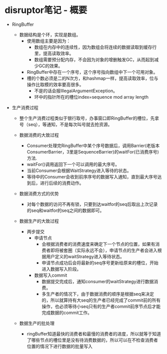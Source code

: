 # disruptor笔记 - 概要
- RingBuffer
	- 数据结构是个环，实现是数组。
		- 使用数组主要是因为：
			- 数组在内存中的连续性，因为数组会将连续的数据读取到缓存行里，提高读取效率。
			- 数组需要预分配内存，不会因为对象的增删触发GC，从而起到减少GC的效果。
		- RingBuffer中存在一个序号，这个序号指向数组中下一个可用对象。
		- 槽的个数必须是二的N次方，和hashmap一样，提高读取效率，位与操作比取模的效率要高很多。
			- 不是的话会报IllegalArgumentException。
			- 环中的指针所在的槽位index=sequence mod array length

- 生产消费过程			
	- 整个生产消费过程类似于银行取号，办事窗口即RingBuffer的槽位，先拿号（seq），等通知，不是每次叫号就去抢资源。
	- 数据消费的大致过程
		- Consumer处理完RingBuffer中某个序号数据后，调用Barrier(老版本ConsumerBarrier，3里是SequenceBarrier)的waitFor(已消费序号)方法.
		- waitFor()调用返回下一个可以调用的最大序号。
		- 当前Consumer会根据WaitStrategy进入等待的状态。
		- 等待中的Consumer会收到前序序号的数据写入通知，直到最大序号达到后，进行后续的消费动作。
		
	- 数据消费方式的优势
		- 对每个数据的访问不再有锁，只要到达waitfor的seq后取出上次记录的seq和waitfor的seq之间的数据即可。
		
	- 数据生产的大致过程
		- 两步提交 
			- 申请节点
				- 会根据消费者的消费速度来确定下一个节点的位置，如果有消费者即将被套圈（实际永远不会），申请节点的生产者会进入根据用户定义的waitStrategy进入等待状态。
				- 申请节点成功后会将最新的seq序号更新给原来的槽位，开始进入数据写入阶段。
			- 数据写入commit
				- 数据提交完成后，通知consumer的waitStrategy进行数据消费。
				- 多生产者的情况下，由于数据消费的顺序是根据seq来决定的，所以就算持有大seq的生产者已经完成了commit前的所有操作，也必须等待小seq只有的生产者commit前序节点后才能完成数据的commit工作。
	
	- 数据生产的批处理
		- ringBuffer知道最快的消费者和最慢的消费者的进度，所以就等于知道了哪些节点的槽位里是没有待消费数据的，所以可以在不检查消费者位置的情况下进行数据的批量写入
			
